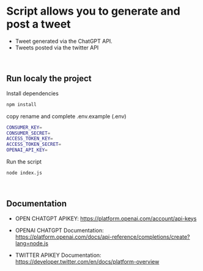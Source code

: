 # Script allows you to generate and post a tweet

- Tweet generated via the ChatGPT API.
- Tweets posted via the twitter API



&nbsp;


## Run localy the project



Install dependencies
```bash
npm install
```

copy rename and complete .env.example (.env)
```bash
CONSUMER_KEY=
CONSUMER_SECRET=
ACCESS_TOKEN_KEY=
ACCESS_TOKEN_SECRET=
OPENAI_API_KEY=
```

Run the script
```bash
node index.js
```
&nbsp;



## Documentation



- OPEN CHATGPT APIKEY:
https://platform.openai.com/account/api-keys

- OPENAI CHATGPT Documentation:
https://platform.openai.com/docs/api-reference/completions/create?lang=node.js

- TWITTER APIKEY Documentation:
https://developer.twitter.com/en/docs/platform-overview